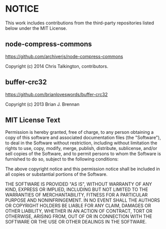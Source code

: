 # NOTICE

This work includes contributions from the third-party repositories listed below under the MIT License.

## node-compress-commons

https://github.com/archiverjs/node-compress-commons

Copyright (c) 2014 Chris Talkington, contributors.

## buffer-crc32

https://github.com/brianloveswords/buffer-crc32

Copyright (c) 2013 Brian J. Brennan



## MIT License Text
Permission is hereby granted, free of charge, to any person
obtaining a copy of this software and associated documentation
files (the "Software"), to deal in the Software without
restriction, including without limitation the rights to use,
copy, modify, merge, publish, distribute, sublicense, and/or sell
copies of the Software, and to permit persons to whom the
Software is furnished to do so, subject to the following
conditions:

The above copyright notice and this permission notice shall be
included in all copies or substantial portions of the Software.

THE SOFTWARE IS PROVIDED "AS IS", WITHOUT WARRANTY OF ANY KIND,
EXPRESS OR IMPLIED, INCLUDING BUT NOT LIMITED TO THE WARRANTIES
OF MERCHANTABILITY, FITNESS FOR A PARTICULAR PURPOSE AND
NONINFRINGEMENT. IN NO EVENT SHALL THE AUTHORS OR COPYRIGHT
HOLDERS BE LIABLE FOR ANY CLAIM, DAMAGES OR OTHER LIABILITY,
WHETHER IN AN ACTION OF CONTRACT, TORT OR OTHERWISE, ARISING
FROM, OUT OF OR IN CONNECTION WITH THE SOFTWARE OR THE USE OR
OTHER DEALINGS IN THE SOFTWARE.
